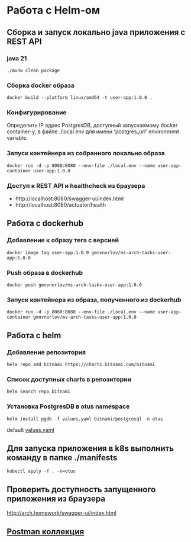 # Работа с Helm-ом

## Сборка и запуск локально java приложения с REST API

### java 21
```
./mvnw clean package
```

### Сборка docker образа
```
docker build --platform linux/amd64 -t user-app:1.0.0 .
```
### Конфигурирование
Определить IP адрес PostgresDB, доступный запускаемому docker container-у, в файле ./local.env для имени 'postgres_url' environment variable.

### Запуск контейнера из собранного локально образа
```
docker run -d -p 8080:8080 --env-file ./local.env --name user-app-container user-app:1.0.0
```

### Доступ к REST API и healthcheck из браузера
- http://localhost:8080/swagger-ui/index.html
- http://localhost:8080/actuator/health

## Работа с dockerhub

### Добавление к образу тега с версией
```
docker image tag user-app:1.0.0 gmnvnorlov/ms-arch-tasks-user-app:1.0.0
```

###  Push образа в dockerhub
```
docker push gmnvnorlov/ms-arch-tasks-user-app:1.0.0
```

### Запуск контейнера из образа, полученного из dockerhub
```
docker run -d -p 8080:8080 --env-file ./local.env --name user-app-container gmnvnorlov/ms-arch-tasks-user-app:1.0.0
```

## Работа с helm

### Добавление репозитория
```
helm repo add bitnami https://charts.bitnami.com/bitnami
```

### Список доступных charts в репозитории
```
helm search repo bitnami
```

### Установка PostgresDB в otus namespace
```
helm install pgdb -f values.yaml bitnami/postgresql -n otus
```
default [values.yaml](https://github.com/bitnami/charts/blob/main/bitnami/postgresql/values.yaml)

## Для запуска приложения в k8s выполнить команду в папке ./manifests
```
kubectl apply -f . -n=otus
```

## Проверить доступность запущенного приложения из браузера
http://arch.homework/swagger-ui/index.html

## [Postman коллекция](postman)